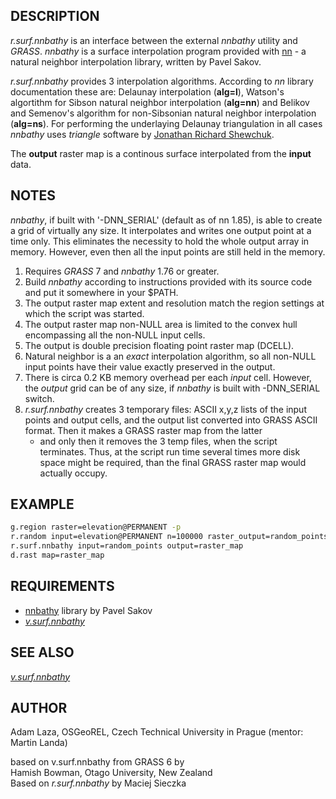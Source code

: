 ## DESCRIPTION

*r.surf.nnbathy* is an interface between the external *nnbathy* utility
and *GRASS*. *nnbathy* is a surface interpolation program provided with
[nn](https://github.com/sakov/nn-c) - a natural neighbor interpolation
library, written by Pavel Sakov.

*r.surf.nnbathy* provides 3 interpolation algorithms. According to *nn*
library documentation these are: Delaunay interpolation (**alg=l**),
Watson's algortithm for Sibson natural neighbor interpolation
(**alg=nn**) and Belikov and Semenov's algorithm for non-Sibsonian
natural neighbor interpolation (**alg=ns**). For performing the
underlaying Delaunay triangulation in all cases *nnbathy* uses
*triangle* software by [Jonathan Richard
Shewchuk](http://www.cs.berkeley.edu/~jrs/).

The **output** raster map is a continous surface interpolated from the
**input** data.

## NOTES

*nnbathy*, if built with '-DNN\_SERIAL' (default as of nn 1.85), is able
to create a grid of virtually any size. It interpolates and writes one
output point at a time only. This eliminates the necessity to hold the
whole output array in memory. However, even then all the input points
are still held in the memory.

1. Requires *GRASS* 7 and *nnbathy* 1.76 or greater.
2. Build *nnbathy* according to instructions provided with its source
    code and put it somewhere in your $PATH.
3. The output raster map extent and resolution match the region
    settings at which the script was started.
4. The output raster map non-NULL area is limited to the convex hull
    encompassing all the non-NULL input cells.
5. The output is double precision floating point raster map (DCELL).
6. Natural neighbor is a an *exact* interpolation algorithm, so all
    non-NULL input points have their value exactly preserved in the
    output.
7. There is circa 0.2 KB memory overhead per each *input* cell.
    However, the *output* grid can be of any size, if *nnbathy* is built
    with -DNN\_SERIAL switch.
8. *r.surf.nnbathy* creates 3 temporary files: ASCII x,y,z lists of the
    input points and output cells, and the output list converted into
    GRASS ASCII format. Then it makes a GRASS raster map from the latter
    - and only then it removes the 3 temp files, when the script
    terminates. Thus, at the script run time several times more disk
    space might be required, than the final GRASS raster map would
    actually occupy.

## EXAMPLE

```sh
g.region raster=elevation@PERMANENT -p
r.random input=elevation@PERMANENT n=100000 raster_output=random_points
r.surf.nnbathy input=random_points output=raster_map
d.rast map=raster_map
```

## REQUIREMENTS

- [nnbathy](https://github.com/sakov/nn-c) library by Pavel Sakov
- *[v.surf.nnbathy](v.surf.nnbathy.md)*

## SEE ALSO

*[v.surf.nnbathy](v.surf.nnbathy.md)*

## AUTHOR

Adam Laza, OSGeoREL, Czech Technical University in Prague (mentor:
Martin Landa)

based on v.surf.nnbathy from GRASS 6 by  
Hamish Bowman, Otago University, New Zealand  
Based on *r.surf.nnbathy* by Maciej Sieczka
